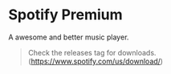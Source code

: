 # Spotify Premium
A awesome and better music player.
> Check the releases tag for downloads. (https://www.spotify.com/us/download/)
